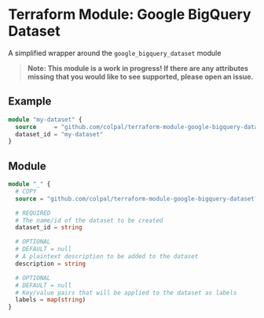 # Terraform Module: Google BigQuery Dataset

A simplified wrapper around the `google_bigquery_dataset` module

> **Note: This module is a work in progress! If there are any attributes missing
> that you would like to see supported, please open an issue.**

## Example

```terraform
module "my-dataset" {
  source     = "github.com/colpal/terraform-module-google-bigquery-dataset?ref=v1"
  dataset_id = "my-dataset"
}
```

## Module

```terraform
module "_" {
  # COPY
  source = "github.com/colpal/terraform-module-google-bigquery-dataset?ref=v1"

  # REQUIRED
  # The name/id of the dataset to be created
  dataset_id = string

  # OPTIONAL
  # DEFAULT = null
  # A plaintext description to be added to the dataset
  description = string

  # OPTIONAL
  # DEFAULT = null
  # Key/value pairs that will be applied to the dataset as labels
  labels = map(string)
}
```
